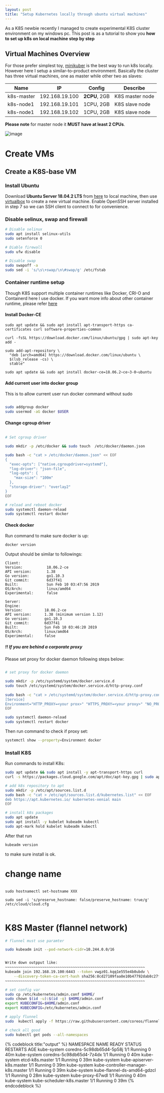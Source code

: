 ```yaml
---
layout: post
title: "Setup Kubernetes locally through ubuntu virtual machines"
---
```


As a K8S newbie recently I managed to create experimental K8S cluster environment on my windows pc. This post is as a tutorial to show you **how to set up k8s on local machine step by step** 

## Virtual Machines Overview

For those prefer simplest toy, [minikuber](https://github.com/kubernetes/minikube) is the best way to run k8s locally. However here I setup a similar-to-product environment. Basically the cluster has three virtual machines, one as master while other two as slaves:



|     Name | IP | Config | Describe |
| ---- | ---- | ---- | ---- |
| k8s-master | 192.168.19.100 | **2CPU**, 2GB | K8S master node |
| k8s-node1 | 192.168.19.101 | 1CPU, 2GB | K8S slave node |
| k8s-node1 | 192.168.19.102 | 1CPU, 2GB | K8S slave node |

**Please note** for master node it **MUST have at least 2 CPUs**. 

![image](/assets/images/2cpus-vbox.png)



# Create VMs



## Create a K8S-base VM



### Install Ubuntu 



Download **Ubuntu Server 18.04.2 LTS** from [here](https://ubuntu.com/download/server) to local machine, then use [virtualbox](https://www.virtualbox.org/) to create a new virtual machine. Enable OpenSSH server installed in step 7 so we can SSH client to connect to for convenience.


### Disable selinux, swap and firewall

```bash
# Disable selinux
sudo apt install selinux-utils
sudo setenforce 0

# Diable firewall
sudo ufw disable

# Disable swap
sudo swapoff -a
sudo sed -i 's/\s\+swap/\n\#swap/g' /etc/fstab
```



### Container runtime setup

Though K8S support multiple container runtimes like Docker, CRI-O and Containerd here I use docker. If you want more info about other container runtime, please refer [here](https://kubernetes.io/docs/setup/production-environment/container-runtimes/)

#### Install Docker-CE

```baseh
sudo apt update && sudo apt install apt-transport-https ca-certificates curl software-properties-common

curl -fsSL https://download.docker.com/linux/ubuntu/gpg | sudo apt-key add -

sudo add-apt-repository \
  "deb [arch=amd64] https://download.docker.com/linux/ubuntu \
  $(lsb_release -cs) \
  stable"

sudo apt update && sudo apt install docker-ce=18.06.2~ce~3-0~ubuntu
```

#### Add current user into docker group

This is to allow current user run docker command without sudo

```bash

sudo addgroup docker
sudo usermod -aG docker $USER

```

#### Change cgroup driver

```bash

# Set cgroup driver

sudo mkdir -p /etc/docker && sudo touch  /etc/docker/daemon.json

sudo bash -c "cat > /etc/docker/daemon.json" << EOF
{
  "exec-opts": ["native.cgroupdriver=systemd"],
  "log-driver": "json-file",
  "log-opts": {
    "max-size": "100m"
  },
  "storage-driver": "overlay2"
}
EOF

# reload and reboot docker
sudo systemctl daemon-reload
sudo systemctl restart docker

```

#### Check docker 

Run command to make sure docker is up:

```bash
docker version
```
Output should be similar to followings:

```shell
Client:
Version:           18.06.2-ce
API version:       1.38
Go version:        go1.10.3
Git commit:        6d37f41
Built:             Sun Feb 10 03:47:56 2019
OS/Arch:           linux/amd64
Experimental:      false

Server:
Engine:
Version:          18.06.2-ce
API version:      1.38 (minimum version 1.12)
Go version:       go1.10.3
Git commit:       6d37f41
Built:            Sun Feb 10 03:46:20 2019
OS/Arch:          linux/amd64
Experimental:     false
```



#####  !! If you are behind a corporate proxy

Please set proxy for docker daemon following steps below:


```bash

# set proxy for docker daemon

sudo mkdir -p /etc/systemd/system/docker.service.d
sudo touch /etc/systemd/system/docker.service.d/http-proxy.conf
 
sudo bash -c "cat > /etc/systemd/system/docker.service.d/http-proxy.conf" << EOF
[Service]    
Environment="HTTP_PROXY=<your prox>" "HTTPS_PROXY=<your proxy>" "NO_PROXY=localhost,127.0.0.1,::1"
EOF

sudo systemctl daemon-reload
sudo systemctl restart docker

```
Then run command to check if proxy set:

```bash
systemctl show --property=Environment docker 
```



### Install K8S

Run commands to install K8s:

```bash
sudo apt update && sudo apt install -y apt-transport-https curl
curl -s https://packages.cloud.google.com/apt/doc/apt-key.gpg | sudo apt-key add -

# add k8s repository to apt
sudo mkdir -p /etc/apt/sources.list.d
sudo bash -c "cat > /etc/apt/sources.list.d/kubernetes.list" << EOF
deb https://apt.kubernetes.io/ kubernetes-xenial main
EOF

# install k8s packages
sudo apt update
sudo apt install -y kubelet kubeadm kubectl
sudo apt-mark hold kubelet kubeadm kubectl
```

After that run 

```bash
kubeadm version
```

to make sure install is ok.



# change name


```

sudo hostnamectl set-hostname XXX

sudo sed -i 's/preserve_hostname: false/preserve_hostname: true/g' /etc/cloud/cloud.cfg 


```

# K8S Master (flannel network)

``` bash
# flunnel must use paramter

sudo kubeadm init --pod-network-cidr=10.244.0.0/16


Write down outpput like:
~~~~~~~~~~~~~~~~~~~~~~~~~~~~~~~~~~~~~~~~~~~~~~~~~~~~~~~~~~~~~~~~
kubeadm join 192.168.19.100:6443 --token vwgz01.kqq1e555e4b0ubdv \
    --discovery-token-ca-cert-hash sha256:8cd27109faa8e10b47792dab8c27fd5886ed65b91ff96e8a8cd6602d2ef1eaef
~~~~~~~~~~~~~~~~~~~~~~~~~~~~~~~~~~~~~~~~~~~~~~~~~~~~~~~~~~~~~~~~

# set config var
sudo cp /etc/kubernetes/admin.conf $HOME/
sudo chown $(id -u):$(id -g) $HOME/admin.conf
export KUBECONFIG=$HOME/admin.conf
export KUBECONFIG=/etc/kubernetes/admin.conf

# apply flunnel
sudo  kubectl apply -f https://raw.githubusercontent.com/coreos/flannel/master/Documentation/kube-flannel.yml

# check all good
sudo kubectl get pods --all-namespaces

```

{% codeblock title:"output" %}
NAMESPACE     NAME                                 READY   STATUS    RESTARTS   AGE
kube-system   coredns-5c98db65d4-5p58j             1/1     Running   0          40m
kube-system   coredns-5c98db65d4-7z4dx             1/1     Running   0          40m
kube-system   etcd-k8s.master                      1/1     Running   0          39m
kube-system   kube-apiserver-k8s.master            1/1     Running   0          39m
kube-system   kube-controller-manager-k8s.master   1/1     Running   0          39m
kube-system   kube-flannel-ds-amd64-gdzcl          1/1     Running   0          28m
kube-system   kube-proxy-67wdl                     1/1     Running   0          40m
kube-system   kube-scheduler-k8s.master            1/1     Running   0          39m
{% endcodeblock %}

